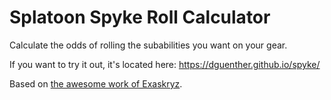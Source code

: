 # Splatoon Spyke Roll Calculator
Calculate the odds of rolling the subabilities you want on your gear.

If you want to try it out, it's located here: https://dguenther.github.io/spyke/

Based on [the awesome work of Exaskryz](https://github.com/Exaskryz/Splatoon-Spyke-Calculator).
